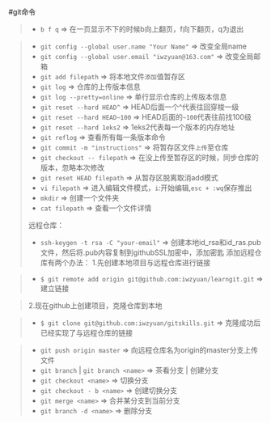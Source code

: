 ﻿#git命令

> - `b f q` => 在一页显示不下的时候b向上翻页，f向下翻页，q为退出

> - `git config --global user.name "Your Name"` => 改变全局name
> - `git config --global user.email "iwzyuan@163.com"` => 改变全局邮箱
> - `git add filepath`  => 将本地文件`添加`值暂存区
> - `git log`  => 仓库的上传版本信息
> - `git log --pretty=online`  => 单行显示仓库的上传版本信息
> - `git reset --hard HEAD^` => HEAD后面一个^代表往回穿梭一级
> - `git reset --hard HEAD~100` => HEAD后面的`~100`代表往前找100级
> - `git reset --hard 1eks2`  => 1eks2代表每一个版本的内存地址
> - `git reflog`  => 查看所有每一条版本命令
> - `git commit -m "instructions"` => 将暂存区文件`上传`至仓库
> - `git checkout -- filepath`  => 在没上传至暂存区的时候，同步仓库的版本，忽略本次修改
> - `git reset HEAD filepath` => 从暂存区脱离取消add模式
> - `vi filepath`  => 进入编辑文件模式，`i`:开始编辑,`esc + :wq`保存推出
> - `mkdir` => 创建一个文件夹
> - `cat filepath`  => 查看一个文件详情
> 
> 远程仓库：
> - `ssh-keygen -t rsa -C "your-email"` => 创建本地id_rsa和id_ras.pub文件，然后将.pub内容复制到githubSSL加密中，添加密匙
> 添加远程仓库有两个办法：
> 1.先创建本地项目与远程仓库进行链接

> - `$ git remote add origin git@github.com:iwzyuan/learngit.git` => 建立链接

> 2.现在github上创建项目，克隆仓库到本地

> - `$ git clone git@github.com:iwzyuan/gitskills.git` => 克隆成功后已经实现了与远程仓库的链接
> 

> - `git push origin master` => 向远程仓库名为origin的master分支上传文件
> - `git branch` | `git branch <name>` => 茶看分支 | 创建分支
> - `git checkout <name>` => 切换分支
> - `git checkout - b <name>` => 创建切换分支
> - `git merge <name>`  => 合并某分支到当前分支
> - `git branch -d <name>`  => 删除分支